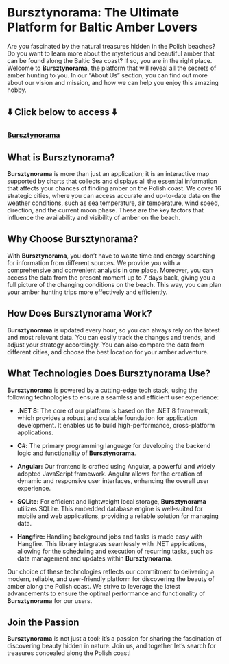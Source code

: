 # Bursztynorama: The Ultimate Platform for Baltic Amber Lovers

Are you fascinated by the natural treasures hidden in the Polish beaches? Do you want to learn more about the mysterious and beautiful amber that can be found along the Baltic Sea coast? If so, you are in the right place. Welcome to **Bursztynorama**, the platform that will reveal all the secrets of amber hunting to you. In our “About Us” section, you can find out more about our vision and mission, and how we can help you enjoy this amazing hobby.

## ⬇️ Click below to access ⬇️
###           [Bursztynorama](https://bursztynorama.azurewebsites.net)

## What is Bursztynorama?

**Bursztynorama** is more than just an application; it is an interactive map supported by charts that collects and displays all the essential information that affects your chances of finding amber on the Polish coast. We cover 16 strategic cities, where you can access accurate and up-to-date data on the weather conditions, such as sea temperature, air temperature, wind speed, direction, and the current moon phase. These are the key factors that influence the availability and visibility of amber on the beach.

## Why Choose Bursztynorama?

With **Bursztynorama**, you don’t have to waste time and energy searching for information from different sources. We provide you with a comprehensive and convenient analysis in one place. Moreover, you can access the data from the present moment up to 7 days back, giving you a full picture of the changing conditions on the beach. This way, you can plan your amber hunting trips more effectively and efficiently.

## How Does Bursztynorama Work?

**Bursztynorama** is updated every hour, so you can always rely on the latest and most relevant data. You can easily track the changes and trends, and adjust your strategy accordingly. You can also compare the data from different cities, and choose the best location for your amber adventure.

## What Technologies Does Bursztynorama Use?

**Bursztynorama** is powered by a cutting-edge tech stack, using the following technologies to ensure a seamless and efficient user experience:

- **.NET 8:** The core of our platform is based on the .NET 8 framework, which provides a robust and scalable foundation for application development. It enables us to build high-performance, cross-platform applications.

- **C#:** The primary programming language for developing the backend logic and functionality of **Bursztynorama**.

- **Angular:** Our frontend is crafted using Angular, a powerful and widely adopted JavaScript framework. Angular allows for the creation of dynamic and responsive user interfaces, enhancing the overall user experience.

- **SQLite:** For efficient and lightweight local storage, **Bursztynorama** utilizes SQLite. This embedded database engine is well-suited for mobile and web applications, providing a reliable solution for managing data.

- **Hangfire:** Handling background jobs and tasks is made easy with Hangfire. This library integrates seamlessly with .NET applications, allowing for the scheduling and execution of recurring tasks, such as data management and updates within **Bursztynorama**.

Our choice of these technologies reflects our commitment to delivering a modern, reliable, and user-friendly platform for discovering the beauty of amber along the Polish coast. We strive to leverage the latest advancements to ensure the optimal performance and functionality of **Bursztynorama** for our users.

## Join the Passion

**Bursztynorama** is not just a tool; it’s a passion for sharing the fascination of discovering beauty hidden in nature. Join us, and together let’s search for treasures concealed along the Polish coast!
